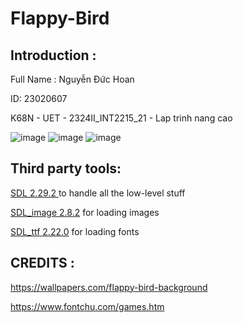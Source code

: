 # Flappy-Bird
## Introduction :

Full Name : Nguyễn Đức Hoan

ID: 23020607

K68N - UET - 2324II_INT2215_21 - Lap trinh nang cao

![image](https://github.com/DucHoan23020607/Flappy-Bird/assets/160832222/0a107fc5-cfbf-4d9c-aa43-252109ef52de)
![image](https://github.com/DucHoan23020607/Flappy-Bird/assets/160832222/3a63119b-16ff-4afd-8a89-7345949f15ef)
![image](https://github.com/DucHoan23020607/Flappy-Bird/assets/160832222/3ec2edc1-e440-410e-960d-9ed5aa8bcd90)

## Third party tools:

[SDL 2.29.2 ](https://github.com/libsdl-org/SDL/releases/tag/prerelease-2.29.2) to handle all the low-level stuff

[SDL_image 2.8.2](https://github.com/libsdl-org/SDL_image/releases/tag/release-2.8.2) for loading images

[SDL_ttf 2.22.0](https://github.com/libsdl-org/SDL_ttf/releases/tag/release-2.22.0) for loading fonts

## CREDITS :

https://wallpapers.com/flappy-bird-background

https://www.fontchu.com/games.htm
